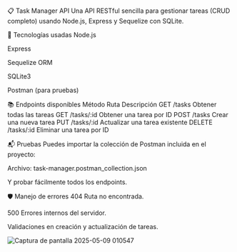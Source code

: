 📋 Task Manager API
Una API RESTful sencilla para gestionar tareas (CRUD completo) usando Node.js, Express y Sequelize con SQLite.

🚀 Tecnologías usadas
Node.js

Express

Sequelize ORM

SQLite3

Postman (para pruebas)

📚 Endpoints disponibles
Método	Ruta	Descripción
GET	/tasks	Obtener todas las tareas
GET	/tasks/:id	Obtener una tarea por ID
POST	/tasks	Crear una nueva tarea
PUT	/tasks/:id	Actualizar una tarea existente
DELETE	/tasks/:id	Eliminar una tarea por ID

📬 Pruebas
Puedes importar la colección de Postman incluida en el proyecto:

Archivo: task-manager.postman_collection.json

Y probar fácilmente todos los endpoints.

🛡️ Manejo de errores
404 Ruta no encontrada.

500 Errores internos del servidor.

Validaciones en creación y actualización de tareas.

![Captura de pantalla 2025-05-09 010547](https://github.com/user-attachments/assets/d988c7a1-ca16-43b7-a2cc-5cefb00a94f9)
















